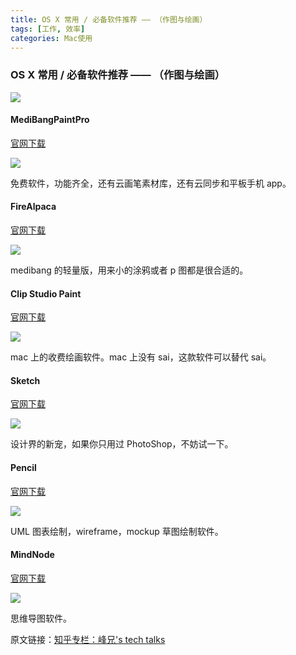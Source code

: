 ```yaml
---
title: OS X 常用 / 必备软件推荐 —— （作图与绘画）
tags: [工作, 效率]
categories: Mac使用
---
```



### OS X 常用 / 必备软件推荐 —— （作图与绘画）

![](http://7xrl2u.com1.z0.glb.clouddn.com/osx-common_software-prerequisites-recommended--drawing-and-painting-0000.png)

#### MediBangPaintPro

[官网下载](http://medibangpaint.com/en/pc/)

![](http://7xrl2u.com1.z0.glb.clouddn.com/osx-common_software-prerequisites-recommended--drawing-and-painting-0001.png)

免费软件，功能齐全，还有云画笔素材库，还有云同步和平板手机 app。


#### FireAlpaca

[官网下载](http://firealpaca.com/en)

![](http://7xrl2u.com1.z0.glb.clouddn.com/osx-common_software-prerequisites-recommended--drawing-and-painting-0002.png)

medibang 的轻量版，用来小的涂鸦或者 p 图都是很合适的。


#### Clip Studio Paint

[官网下载](http://www.clipstudio.net/en)

![](http://7xrl2u.com1.z0.glb.clouddn.com/osx-common_software-prerequisites-recommended--drawing-and-painting-0003.png)

mac 上的收费绘画软件。mac 上没有 sai，这款软件可以替代 sai。


#### Sketch

[官网下载](https://www.sketchapp.com/)

![](http://7xrl2u.com1.z0.glb.clouddn.com/osx-common_software-prerequisites-recommended--drawing-and-painting-0004.png)

设计界的新宠，如果你只用过 PhotoShop，不妨试一下。


#### Pencil

[官网下载](http://pencil.evolus.vn/)

![](http://7xrl2u.com1.z0.glb.clouddn.com/osx-common_software-prerequisites-recommended--drawing-and-painting-0005.png)

UML 图表绘制，wireframe，mockup 草图绘制软件。


#### MindNode

[官网下载](https://mindnode.com/)

![](http://7xrl2u.com1.z0.glb.clouddn.com/osx-common_software-prerequisites-recommended--drawing-and-painting-0006.png)

思维导图软件。

原文链接：[知乎专栏：峰兄's tech talks](https://zhuanlan.zhihu.com/p/21281001)






